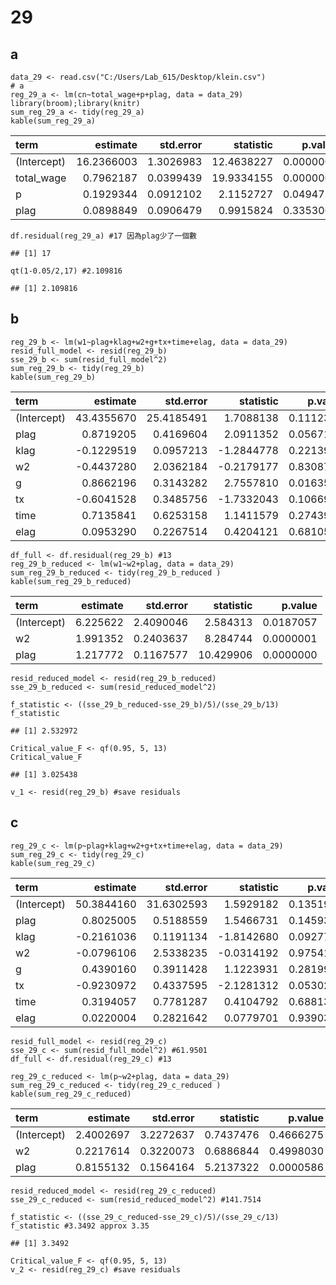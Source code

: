 # 29

## a

    data_29 <- read.csv("C:/Users/Lab_615/Desktop/klein.csv")
    # a
    reg_29_a <- lm(cn~total_wage+p+plag, data = data_29)
    library(broom);library(knitr)
    sum_reg_29_a <- tidy(reg_29_a)
    kable(sum_reg_29_a)

<table>
<thead>
<tr class="header">
<th style="text-align: left;">term</th>
<th style="text-align: right;">estimate</th>
<th style="text-align: right;">std.error</th>
<th style="text-align: right;">statistic</th>
<th style="text-align: right;">p.value</th>
</tr>
</thead>
<tbody>
<tr class="odd">
<td style="text-align: left;">(Intercept)</td>
<td style="text-align: right;">16.2366003</td>
<td style="text-align: right;">1.3026983</td>
<td style="text-align: right;">12.4638227</td>
<td style="text-align: right;">0.0000000</td>
</tr>
<tr class="even">
<td style="text-align: left;">total_wage</td>
<td style="text-align: right;">0.7962187</td>
<td style="text-align: right;">0.0399439</td>
<td style="text-align: right;">19.9334155</td>
<td style="text-align: right;">0.0000000</td>
</tr>
<tr class="odd">
<td style="text-align: left;">p</td>
<td style="text-align: right;">0.1929344</td>
<td style="text-align: right;">0.0912102</td>
<td style="text-align: right;">2.1152727</td>
<td style="text-align: right;">0.0494735</td>
</tr>
<tr class="even">
<td style="text-align: left;">plag</td>
<td style="text-align: right;">0.0898849</td>
<td style="text-align: right;">0.0906479</td>
<td style="text-align: right;">0.9915824</td>
<td style="text-align: right;">0.3353061</td>
</tr>
</tbody>
</table>

    df.residual(reg_29_a) #17 因為plag少了一個數

    ## [1] 17

    qt(1-0.05/2,17) #2.109816

    ## [1] 2.109816

## b

    reg_29_b <- lm(w1~plag+klag+w2+g+tx+time+elag, data = data_29)
    resid_full_model <- resid(reg_29_b)
    sse_29_b <- sum(resid_full_model^2)
    sum_reg_29_b <- tidy(reg_29_b)
    kable(sum_reg_29_b)

<table>
<thead>
<tr class="header">
<th style="text-align: left;">term</th>
<th style="text-align: right;">estimate</th>
<th style="text-align: right;">std.error</th>
<th style="text-align: right;">statistic</th>
<th style="text-align: right;">p.value</th>
</tr>
</thead>
<tbody>
<tr class="odd">
<td style="text-align: left;">(Intercept)</td>
<td style="text-align: right;">43.4355670</td>
<td style="text-align: right;">25.4185491</td>
<td style="text-align: right;">1.7088138</td>
<td style="text-align: right;">0.1112346</td>
</tr>
<tr class="even">
<td style="text-align: left;">plag</td>
<td style="text-align: right;">0.8719205</td>
<td style="text-align: right;">0.4169604</td>
<td style="text-align: right;">2.0911352</td>
<td style="text-align: right;">0.0567174</td>
</tr>
<tr class="odd">
<td style="text-align: left;">klag</td>
<td style="text-align: right;">-0.1229519</td>
<td style="text-align: right;">0.0957213</td>
<td style="text-align: right;">-1.2844778</td>
<td style="text-align: right;">0.2213927</td>
</tr>
<tr class="even">
<td style="text-align: left;">w2</td>
<td style="text-align: right;">-0.4437280</td>
<td style="text-align: right;">2.0362184</td>
<td style="text-align: right;">-0.2179177</td>
<td style="text-align: right;">0.8308766</td>
</tr>
<tr class="odd">
<td style="text-align: left;">g</td>
<td style="text-align: right;">0.8662196</td>
<td style="text-align: right;">0.3143282</td>
<td style="text-align: right;">2.7557810</td>
<td style="text-align: right;">0.0163562</td>
</tr>
<tr class="even">
<td style="text-align: left;">tx</td>
<td style="text-align: right;">-0.6041528</td>
<td style="text-align: right;">0.3485756</td>
<td style="text-align: right;">-1.7332043</td>
<td style="text-align: right;">0.1066967</td>
</tr>
<tr class="odd">
<td style="text-align: left;">time</td>
<td style="text-align: right;">0.7135841</td>
<td style="text-align: right;">0.6253158</td>
<td style="text-align: right;">1.1411579</td>
<td style="text-align: right;">0.2743903</td>
</tr>
<tr class="even">
<td style="text-align: left;">elag</td>
<td style="text-align: right;">0.0953290</td>
<td style="text-align: right;">0.2267514</td>
<td style="text-align: right;">0.4204121</td>
<td style="text-align: right;">0.6810506</td>
</tr>
</tbody>
</table>

    df_full <- df.residual(reg_29_b) #13
    reg_29_b_reduced <- lm(w1~w2+plag, data = data_29)
    sum_reg_29_b_reduced <- tidy(reg_29_b_reduced )
    kable(sum_reg_29_b_reduced)

<table>
<thead>
<tr class="header">
<th style="text-align: left;">term</th>
<th style="text-align: right;">estimate</th>
<th style="text-align: right;">std.error</th>
<th style="text-align: right;">statistic</th>
<th style="text-align: right;">p.value</th>
</tr>
</thead>
<tbody>
<tr class="odd">
<td style="text-align: left;">(Intercept)</td>
<td style="text-align: right;">6.225622</td>
<td style="text-align: right;">2.4090046</td>
<td style="text-align: right;">2.584313</td>
<td style="text-align: right;">0.0187057</td>
</tr>
<tr class="even">
<td style="text-align: left;">w2</td>
<td style="text-align: right;">1.991352</td>
<td style="text-align: right;">0.2403637</td>
<td style="text-align: right;">8.284744</td>
<td style="text-align: right;">0.0000001</td>
</tr>
<tr class="odd">
<td style="text-align: left;">plag</td>
<td style="text-align: right;">1.217772</td>
<td style="text-align: right;">0.1167577</td>
<td style="text-align: right;">10.429906</td>
<td style="text-align: right;">0.0000000</td>
</tr>
</tbody>
</table>

    resid_reduced_model <- resid(reg_29_b_reduced)
    sse_29_b_reduced <- sum(resid_reduced_model^2)

    f_statistic <- ((sse_29_b_reduced-sse_29_b)/5)/(sse_29_b/13)
    f_statistic

    ## [1] 2.532972

    Critical_value_F <- qf(0.95, 5, 13)
    Critical_value_F

    ## [1] 3.025438

    v_1 <- resid(reg_29_b) #save residuals

## c

    reg_29_c <- lm(p~plag+klag+w2+g+tx+time+elag, data = data_29)
    sum_reg_29_c <- tidy(reg_29_c)
    kable(sum_reg_29_c)

<table>
<thead>
<tr class="header">
<th style="text-align: left;">term</th>
<th style="text-align: right;">estimate</th>
<th style="text-align: right;">std.error</th>
<th style="text-align: right;">statistic</th>
<th style="text-align: right;">p.value</th>
</tr>
</thead>
<tbody>
<tr class="odd">
<td style="text-align: left;">(Intercept)</td>
<td style="text-align: right;">50.3844160</td>
<td style="text-align: right;">31.6302593</td>
<td style="text-align: right;">1.5929182</td>
<td style="text-align: right;">0.1351923</td>
</tr>
<tr class="even">
<td style="text-align: left;">plag</td>
<td style="text-align: right;">0.8025005</td>
<td style="text-align: right;">0.5188559</td>
<td style="text-align: right;">1.5466731</td>
<td style="text-align: right;">0.1459326</td>
</tr>
<tr class="odd">
<td style="text-align: left;">klag</td>
<td style="text-align: right;">-0.2161036</td>
<td style="text-align: right;">0.1191134</td>
<td style="text-align: right;">-1.8142680</td>
<td style="text-align: right;">0.0927727</td>
</tr>
<tr class="even">
<td style="text-align: left;">w2</td>
<td style="text-align: right;">-0.0796106</td>
<td style="text-align: right;">2.5338235</td>
<td style="text-align: right;">-0.0314192</td>
<td style="text-align: right;">0.9754125</td>
</tr>
<tr class="odd">
<td style="text-align: left;">g</td>
<td style="text-align: right;">0.4390160</td>
<td style="text-align: right;">0.3911428</td>
<td style="text-align: right;">1.1223931</td>
<td style="text-align: right;">0.2819981</td>
</tr>
<tr class="even">
<td style="text-align: left;">tx</td>
<td style="text-align: right;">-0.9230972</td>
<td style="text-align: right;">0.4337595</td>
<td style="text-align: right;">-2.1281312</td>
<td style="text-align: right;">0.0530297</td>
</tr>
<tr class="odd">
<td style="text-align: left;">time</td>
<td style="text-align: right;">0.3194057</td>
<td style="text-align: right;">0.7781287</td>
<td style="text-align: right;">0.4104792</td>
<td style="text-align: right;">0.6881394</td>
</tr>
<tr class="even">
<td style="text-align: left;">elag</td>
<td style="text-align: right;">0.0220004</td>
<td style="text-align: right;">0.2821642</td>
<td style="text-align: right;">0.0779701</td>
<td style="text-align: right;">0.9390391</td>
</tr>
</tbody>
</table>

    resid_full_model <- resid(reg_29_c)
    sse_29_c <- sum(resid_full_model^2) #61.9501
    df_full <- df.residual(reg_29_c) #13

    reg_29_c_reduced <- lm(p~w2+plag, data = data_29)
    sum_reg_29_c_reduced <- tidy(reg_29_c_reduced )
    kable(sum_reg_29_c_reduced)

<table>
<thead>
<tr class="header">
<th style="text-align: left;">term</th>
<th style="text-align: right;">estimate</th>
<th style="text-align: right;">std.error</th>
<th style="text-align: right;">statistic</th>
<th style="text-align: right;">p.value</th>
</tr>
</thead>
<tbody>
<tr class="odd">
<td style="text-align: left;">(Intercept)</td>
<td style="text-align: right;">2.4002697</td>
<td style="text-align: right;">3.2272637</td>
<td style="text-align: right;">0.7437476</td>
<td style="text-align: right;">0.4666275</td>
</tr>
<tr class="even">
<td style="text-align: left;">w2</td>
<td style="text-align: right;">0.2217614</td>
<td style="text-align: right;">0.3220073</td>
<td style="text-align: right;">0.6886844</td>
<td style="text-align: right;">0.4998030</td>
</tr>
<tr class="odd">
<td style="text-align: left;">plag</td>
<td style="text-align: right;">0.8155132</td>
<td style="text-align: right;">0.1564164</td>
<td style="text-align: right;">5.2137322</td>
<td style="text-align: right;">0.0000586</td>
</tr>
</tbody>
</table>

    resid_reduced_model <- resid(reg_29_c_reduced)
    sse_29_c_reduced <- sum(resid_reduced_model^2) #141.7514

    f_statistic <- ((sse_29_c_reduced-sse_29_c)/5)/(sse_29_c/13)
    f_statistic #3.3492 approx 3.35

    ## [1] 3.3492

    Critical_value_F <- qf(0.95, 5, 13)
    v_2 <- resid(reg_29_c) #save residuals
